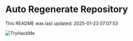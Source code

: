# Auto Regenerate Repository

This README was last updated: 2025-01-23 07:07:53

 ![TryHackMe](https://tryhackme.com/badge/533634)